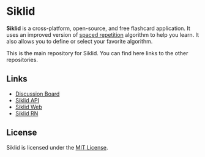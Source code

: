 # Siklid

**Siklid** is a cross-platform, open-source, and free flashcard application. 
It uses an improved version of [spaced repetition](https://ncase.me/remember) algorithm to help you learn.
It also allows you to define or select your favorite algorithm.

This is the main repository for Siklid. You can find here links to the other repositories.

## Links

- [Discussion Board](https://github.com/piscibus/siklid/discussions)
- [Siklid API](https://github.com/piscibus/siklid-api)
- [Siklid Web](https://github.com/piscibus/siklid-web)
- [Siklid RN](https://github.com/piscibus/siklid-rn)

## License

Siklid is licensed under the [MIT License](/LICENSE).
